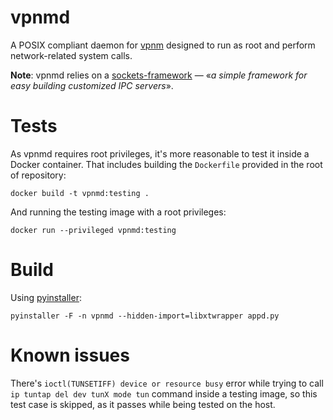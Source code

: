 # vpnmd

A POSIX compliant daemon for [vpnm](https://github.com/anatolio-deb/vpnm) designed to run as root and perform network-related system calls.

**Note**: vpnmd relies on a [sockets-framework](https://github.com/anatolio-deb/sockets-framework) — «*a simple framework for easy building customized IPC servers*».

# Tests

As vpnmd requires root privileges, it's more reasonable to test it inside a Docker container. That includes building the `Dockerfile` provided in the root of repository:

```
docker build -t vpnmd:testing .
```

And running the testing image with a root privileges:

```
docker run --privileged vpnmd:testing
```

# Build

Using [pyinstaller](https://www.pyinstaller.org/):

```
pyinstaller -F -n vpnmd --hidden-import=libxtwrapper appd.py
```

# Known issues

There's `ioctl(TUNSETIFF) device or resource busy` error while trying to call `ip tuntap del dev tunX mode tun` command inside a testing image, so this test case is skipped, as it passes while being tested on the host.